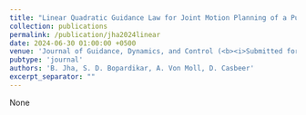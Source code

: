 ```yaml
---
title: "Linear Quadratic Guidance Law for Joint Motion Planning of a Pursuer-Turret Assembly"
collection: publications
permalink: /publication/jha2024linear
date: 2024-06-30 01:00:00 +0500
venue: 'Journal of Guidance, Dynamics, and Control (<b><i>Submitted for Review</i></b>)'
pubtype: 'journal'
authors: 'B. Jha, S. D. Bopardikar, A. Von Moll, D. Casbeer'
excerpt_separator: ""
---
```

None
